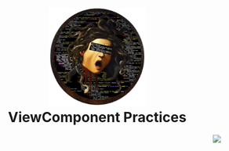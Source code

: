 <h1 align="center">
  <br>
  <a href="https://github.com/zeynepaslierhan/.NetCoreArchive"><img src="https://github.com/zeynepaslierhan/.NetCoreArchive/blob/main/img/Readme/Logo.png" alt="SoftwareDeveloperArchive" width="200"></a>
  <br>
  ViewComponent Practices
  <br>
</h1>

<img src="https://github.com/zeynepaslierhan/.NetCoreArchive/blob/main/img/Readme/Giri%C5%9F.gif" align="right">